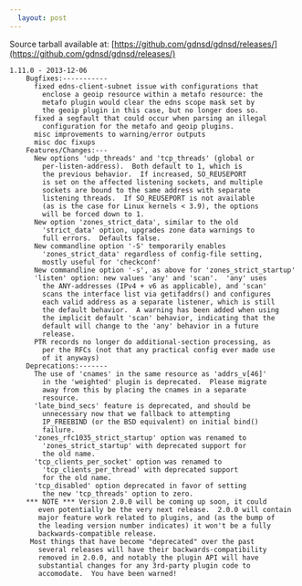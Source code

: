```yaml
---
  layout: post
---
```


Source tarball available at:
[https://github.com/gdnsd/gdnsd/releases/](https://github.com/gdnsd/gdnsd/releases/)

    1.11.0 - 2013-12-06
        Bugfixes:-----------
          fixed edns-client-subnet issue with configurations that
            enclose a geoip resource within a metafo resource: the
            metafo plugin would clear the edns scope mask set by
            the geoip plugin in this case, but no longer does so.
          fixed a segfault that could occur when parsing an illegal
            configuration for the metafo and geoip plugins.
          misc improvements to warning/error outputs
          misc doc fixups
        Features/Changes:---
          New options 'udp_threads' and 'tcp_threads' (global or
            per-listen-address).  Both default to 1, which is
            the previous behavior.  If increased, SO_REUSEPORT
            is set on the affected listening sockets, and multiple
            sockets are bound to the same address with separate
            listening threads.  If SO_REUSEPORT is not available
            (as is the case for Linux kernels < 3.9), the options
            will be forced down to 1.
          New option 'zones_strict_data', similar to the old
            'strict_data' option, upgrades zone data warnings to
            full errors.  Defaults false.
          New commandline option '-S' temporarily enables
            'zones_strict_data' regardless of config-file setting,
            mostly useful for 'checkconf'
          New commandline option '-s', as above for 'zones_strict_startup'
          'listen' option: new values 'any' and 'scan'.  'any' uses
            the ANY-addresses (IPv4 + v6 as applicable), and 'scan'
            scans the interface list via getifaddrs() and configures
            each valid address as a separate listener, which is still
            the default behavior.  A warning has been added when using
            the implicit default 'scan' behavior, indicating that the
            default will change to the 'any' behavior in a future
            release.
          PTR records no longer do additional-section processing, as
            per the RFCs (not that any practical config ever made use
            of it anyways)
        Deprecations:-------
          The use of 'cnames' in the same resource as 'addrs_v[46]'
            in the 'weighted' plugin is deprecated.  Please migrate
            away from this by placing the cnames in a separate
            resource.
          'late_bind_secs' feature is deprecated, and should be
            unnecessary now that we fallback to attempting
            IP_FREEBIND (or the BSD equivalent) on initial bind()
            failure.
          'zones_rfc1035_strict_startup' option was renamed to
            'zones_strict_startup' with deprecated support for
            the old name.
          'tcp_clients_per_socket' option was renamed to
            'tcp_clients_per_thread' with deprecated support
            for the old name.
          'tcp_disabled' option deprecated in favor of setting
            the new 'tcp_threads' option to zero.
        *** NOTE *** Version 2.0.0 will be coming up soon, it could
           even potentially be the very next release.  2.0.0 will contain
           major feature work related to plugins, and (as the bump of
           the leading version number indicates) it won't be a fully
           backwards-compatible release.
         Most things that have become "deprecated" over the past
           several releases will have their backwards-compatibility
           removed in 2.0.0, and notably the plugin API will have
           substantial changes for any 3rd-party plugin code to
           accomodate.  You have been warned!
